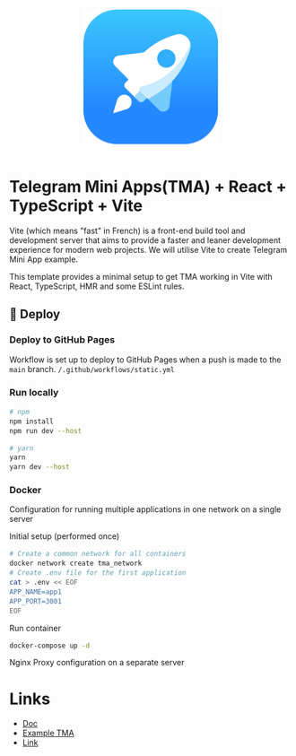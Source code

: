 <p align="center">
  <br>
  <img width="240" src="./src/assets/tapps.png" alt="logo of telegram web apps">
  <br>
  <br>
</p>

# Telegram Mini Apps(TMA) + React + TypeScript + Vite

Vite (which means "fast" in French) is a front-end build tool and development server that aims to provide a faster and leaner development experience for modern web projects. We will utilise Vite to create Telegram Mini App example.

This template provides a minimal setup to get TMA working in Vite with React, TypeScript, HMR and some ESLint rules.



## 🚀 Deploy

### Deploy to GitHub Pages

Workflow is set up to deploy to GitHub Pages when a push is made to the `main` branch.
`/.github/workflows/static.yml`

### Run locally

```bash
# npm
npm install
npm run dev --host
```
```bash
# yarn
yarn
yarn dev --host
```

### Docker

Configuration for running multiple applications in one network on a single server

Initial setup (performed once)

```bash
# Create a common network for all containers
docker network create tma_network
# Create .env file for the first application
cat > .env << EOF
APP_NAME=app1
APP_PORT=3001
EOF
```

Run container

```bash
docker-compose up -d
```

Nginx Proxy configuration on a separate server


# Links
- [Doc](https://docs.ton.org/develop/dapps/twa)
- [Example TMA](https://t.me/vite_twa_example_bot/app)
- [Link](https://twa-dev.github.io/vite-boilerplate/)
